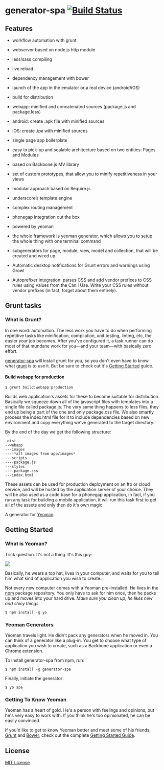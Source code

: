 # generator-spa [![Build Status](https://secure.travis-ci.org/szalishchuk/generator-spa.png?branch=master)](https://travis-ci.org/szalishchuk/generator-spa)


## Features

- workflow automation with grunt
- webserver based on node.js http module
- less/sass compiling
- live reload
- dependency management with bower
- launch of the app in the emulator or a real device (android/iOS)
- build for distribution
- webapp: minified and concatenated sources (package.js and package.less)
- android: create .apk file with minified sources
- iOS: create .ipa with minified sources

- single page app boilerplate
- easy to pick-up and scalable architecture based on two entities: Pages and Modules
- based on Backbone.js MV library
- set of custom prototypes, that allow you to minify repetitiveness in your views
- modular approach based on Require.js
- underscore’s template engine
- complex routing management

- phonegap integration out the box

- powered by yeoman
- the whole framework is yeoman generator, which allows you to setup the whole thing with one terminal command
- subgenerators for page, module, view, model and collection, that will be created and wired up 


- Automatic desktop notifications for Grunt errors and warnings using Growl

- Autoprefixer integration: parses CSS and add vendor prefixes to CSS rules using values from the Can I Use. Write your CSS rules without vendor prefixes (in fact, forget about them entirely).




## Grunt tasks

### What is Grunt?

In one word: automation. The less work you have to do when performing repetitive tasks like minification, compilation, unit testing, linting, etc, the easier your job becomes. After you've configured it, a task runner can do most of that mundane work for you—and your team—with basically zero effort.

[generator-spa](https://github.com/szalishchuk/generator-spa) will install grunt for you, so you don't even have to know what [grunt](http://gruntjs.com/) is to use it. But be sure to check out it's [Getting Started](https://github.com/gruntjs/grunt/blob/devel/docs/getting_started.md) guide.

#### Build webapp for production

```
$ grunt build:webapp:production
```

Builds web application's assets for these to become suitable for distribution. Basically we squeeze down all of the javascript files with templates into a single file called package.js. The very same thing happens to less files, they end up being a part of the one and only package.css file. We also smartly process the index.html file for it to include dependencies based on new environment and copy everything we've generated to the target directory.

By the end of the day we get the following structure:

```
-dist
--webapp
---images
----*all images from app/images*
---scripts
----package.js
---styles
----package.css
---index.html
```

These assets can be used for production deployment on an ftp or cloud service, and will be hosted by the application server of your choice. They will be also used as a code base for a phonegap application, in fact, if you run any task for building a mobile application, it will run this task first to get all of the assets and only then do it's own magic.




A generator for [Yeoman](http://yeoman.io).


## Getting Started

### What is Yeoman?

Trick question. It's not a thing. It's this guy:

![](http://i.imgur.com/JHaAlBJ.png)

Basically, he wears a top hat, lives in your computer, and waits for you to tell him what kind of application you wish to create.

Not every new computer comes with a Yeoman pre-installed. He lives in the [npm](https://npmjs.org) package repository. You only have to ask for him once, then he packs up and moves into your hard drive. *Make sure you clean up, he likes new and shiny things.*

```
$ npm install -g yo
```

### Yeoman Generators

Yeoman travels light. He didn't pack any generators when he moved in. You can think of a generator like a plug-in. You get to choose what type of application you wish to create, such as a Backbone application or even a Chrome extension.

To install generator-spa from npm, run:

```
$ npm install -g generator-spa
```

Finally, initiate the generator:

```
$ yo spa
```

### Getting To Know Yeoman

Yeoman has a heart of gold. He's a person with feelings and opinions, but he's very easy to work with. If you think he's too opinionated, he can be easily convinced.

If you'd like to get to know Yeoman better and meet some of his friends, [Grunt](http://gruntjs.com) and [Bower](http://bower.io), check out the complete [Getting Started Guide](https://github.com/yeoman/yeoman/wiki/Getting-Started).


## License

[MIT License](http://en.wikipedia.org/wiki/MIT_License)
